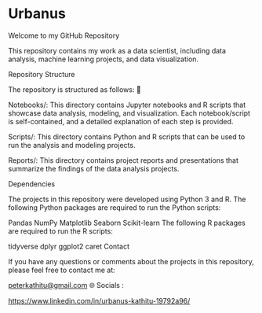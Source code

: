 # Urbanus
Welcome to my GitHub Repository

This repository contains my work as a data scientist, including data analysis, machine learning projects, and data visualization.

Repository Structure

The repository is structured as follows: 👀

Notebooks/: This directory contains Jupyter notebooks and R scripts that showcase data analysis, modeling, and visualization. Each notebook/script is self-contained, and a detailed explanation of each step is provided.

Scripts/: This directory contains Python and R scripts that can be used to run the analysis and modeling projects.

Reports/: This directory contains project reports and presentations that summarize the findings of the data analysis projects.

Dependencies

The projects in this repository were developed using Python 3 and R. The following Python packages are required to run the Python scripts:

Pandas
NumPy
Matplotlib
Seaborn
Scikit-learn
The following R packages are required to run the R scripts:

tidyverse
dplyr
ggplot2
caret
Contact

If you have any questions or comments about the projects in this repository, please feel free to contact me at:

peterkathitu@gmail.com
🌐 Socials :

https://www.linkedin.com/in/urbanus-kathitu-19792a96/
